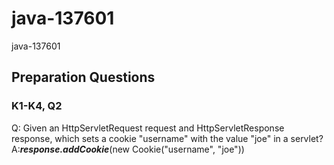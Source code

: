 # java-137601
java-137601

## Preparation Questions
### K1-K4, Q2
Q: Given an HttpServletRequest request and HttpServletResponse response, which sets a cookie "username" with the value "joe" in a servlet?
A:**_response.addCookie_**(new Cookie("username", "joe"))

